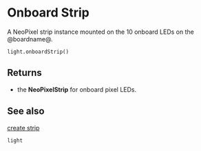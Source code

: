 # Onboard Strip

A NeoPixel strip instance mounted on the 10 onboard LEDs on the @boardname@.

```sig
light.onboardStrip()
```

## Returns

* the **NeoPixelStrip** for onboard pixel LEDs.

## See also

[create strip](/reference/light/create-strip)

```package
light
```